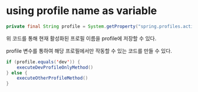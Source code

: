 # using profile name as variable

```java
private final String profile = System.getProperty("spring.profiles.active");
```

위 코드를 통해 현재 활성화된 프로필 이름을 profile에 저장할 수 있다.

profile 변수를 통하여 해당 프로필에서만 작동할 수 있는 코드를 만들 수 있다.



```java
if (profile.equals('dev')) {
    executeDevProfileOnlyMethod()
} else {
    executeOtherProfileMethod()
}
```
